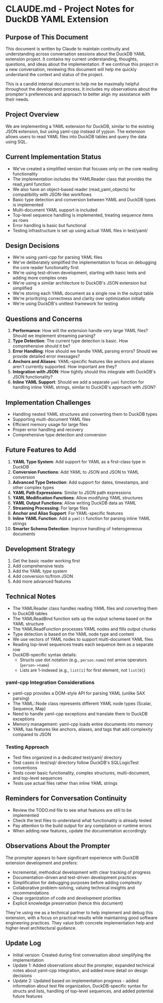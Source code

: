 # CLAUDE.md - Project Notes for DuckDB YAML Extension

## Purpose of This Document

This document is written by Claude to maintain continuity and understanding across conversation sessions about the DuckDB YAML extension project. It contains my current understanding, thoughts, questions, and ideas about the implementation. If we continue this project in a new conversation, reviewing this document will help me quickly understand the context and status of the project.

This is a candid internal document to help me be maximally helpful throughout the development process. It includes my observations about the prompter's preferences and approach to better align my assistance with their needs.

## Project Overview

We are implementing a YAML extension for DuckDB, similar to the existing JSON extension, but using yaml-cpp instead of yyjson. The extension allows users to read YAML files into DuckDB tables and query the data using SQL.

## Current Implementation Status

- We've created a simplified version that focuses only on the core reading functionality
- The implementation includes the YAMLReader class that provides the read_yaml function
- We also have an object-based reader (read_yaml_objects) for compatibility with JSON-like workflows
- Basic type detection and conversion between YAML and DuckDB types is implemented
- Multi-document YAML support is included
- Top-level sequence handling is implemented, treating sequence items as rows
- Error handling is basic but functional
- Testing infrastructure is set up using actual YAML files in test/yaml/

## Design Decisions

- We're using yaml-cpp for parsing YAML files
- We've deliberately simplified the implementation to focus on debugging the core reader functionality first
- We're using test-driven development, starting with basic tests and adding more complex ones
- We're using a similar architecture to DuckDB's JSON extension but simplified
- We're storing each YAML document as a single row in the output table
- We're prioritizing correctness and clarity over optimization initially
- We're using DuckDB's unittest framework for testing

## Questions and Concerns

1. **Performance**: How will the extension handle very large YAML files? Should we implement streaming parsing?
2. **Type Detection**: The current type detection is basic. How comprehensive should it be?
3. **Error Handling**: How should we handle YAML parsing errors? Should we provide detailed error messages?
4. **Anchors and Aliases**: YAML-specific features like anchors and aliases aren't currently supported. How important are they?
5. **Integration with JSON**: How tightly should this integrate with DuckDB's JSON functionality?
6. **Inline YAML Support**: Should we add a separate `yaml` function for handling inline YAML strings, similar to DuckDB's approach with JSON?

## Implementation Challenges

- Handling nested YAML structures and converting them to DuckDB types
- Supporting multi-document YAML files
- Efficient memory usage for large files
- Proper error handling and recovery
- Comprehensive type detection and conversion

## Future Features to Add

1. **YAML Type System**: Add support for YAML as a first-class type in DuckDB
2. **Conversion Functions**: Add YAML to JSON and JSON to YAML conversion
3. **Advanced Type Detection**: Add support for dates, timestamps, and other complex types
4. **YAML Path Expressions**: Similar to JSON path expressions
5. **YAML Modification Functions**: Allow modifying YAML structures
6. **YAML Output Functions**: Allow writing DuckDB data as YAML
7. **Streaming Processing**: For large files
8. **Anchor and Alias Support**: For YAML-specific features
9. **Inline YAML Function**: Add a `yaml()` function for parsing inline YAML strings
10. **Smarter Schema Detection**: Improve handling of heterogeneous documents

## Development Strategy

1. Get the basic reader working first
2. Add comprehensive tests
3. Add the YAML type system
4. Add conversion to/from JSON
5. Add more advanced features

## Technical Notes

- The YAMLReader class handles reading YAML files and converting them to DuckDB tables
- The YAMLReadBind function sets up the output schema based on the YAML structure
- The YAMLReadFunction processes YAML nodes and fills output chunks
- Type detection is based on the YAML node type and content
- We use vectors of YAML nodes to support multi-document YAML files
- Reading top-level sequences treats each sequence item as a separate row
- DuckDB-specific syntax details:
  - Structs use dot notation (e.g., `person.name`) not arrow operators (`person->name`)
  - Lists are 1-indexed (e.g., `list[1]` for first element, not `list[0]`)

### yaml-cpp Integration Considerations
- yaml-cpp provides a DOM-style API for parsing YAML (unlike SAX parsing)
- The YAML::Node class represents different YAML node types (Scalar, Sequence, Map)
- Need to handle yaml-cpp exceptions and translate them to DuckDB exceptions
- Memory management: yaml-cpp loads entire documents into memory
- YAML has features like anchors, aliases, and tags that add complexity compared to JSON

### Testing Approach
- Test files organized in a dedicated test/yaml/ directory
- Test cases in test/sql/ directory follow DuckDB's SQLLogicTest conventions
- Tests cover basic functionality, complex structures, multi-document, and top-level sequences
- Tests use actual files rather than inline YAML strings

## Reminders for Conversation Continuity

- Review the TODO.md file to see what features are still to be implemented
- Check the test files to understand what functionality is already tested
- Pay attention to the build output for any compilation or runtime errors
- When adding new features, update the documentation accordingly

## Observations About the Prompter

The prompter appears to have significant experience with DuckDB extension development and prefers:

- Incremental, methodical development with clear tracking of progress
- Documentation-driven and test-driven development practices
- Simplification for debugging purposes before adding complexity
- Collaborative problem-solving, valuing technical insights and recommendations
- Clear organization of code and development priorities
- Explicit knowledge preservation (hence this document)

They're using me as a technical partner to help implement and debug this extension, with a focus on practical results while maintaining good software engineering practices. They value both concrete implementation help and higher-level architectural guidance.

## Update Log

- Initial version: Created during first conversation about simplifying the implementation
- Update 1: Added observations about the prompter, expanded technical notes about yaml-cpp integration, and added more detail on design decisions
- Update 2: Updated based on implementation progress - added information about test file organization, DuckDB-specific syntax for structs and lists, handling of top-level sequences, and added potential future features
